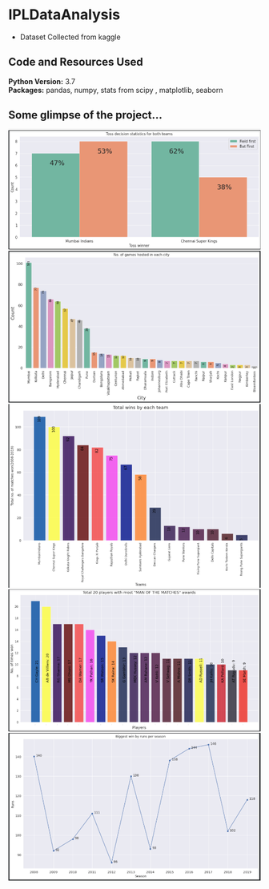 # IPLDataAnalysis
* Dataset Collected from kaggle

## Code and Resources Used 
**Python Version:** 3.7  
**Packages:** pandas, numpy, stats from scipy , matplotlib, seaborn

## Some glimpse of the project...
![alt text](https://github.com/erkushagra/IPLDataAnalysis/blob/main/mi_vs_csk.PNG 'MI VS CSK')
![alt text](https://github.com/erkushagra/IPLDataAnalysis/blob/main/no_of_games_hosted_by_city.PNG 'No. of Games hosted by city')
![alt text](https://github.com/erkushagra/IPLDataAnalysis/blob/main/no_of_times_team_won.PNG 'No. of times team won')
![alt text](https://github.com/erkushagra/IPLDataAnalysis/blob/main/top_players_mom.PNG 'Top players')
![alt text](https://github.com/erkushagra/IPLDataAnalysis/blob/main/biggest_win_by_runs.PNG 'Biggest win by runs')
